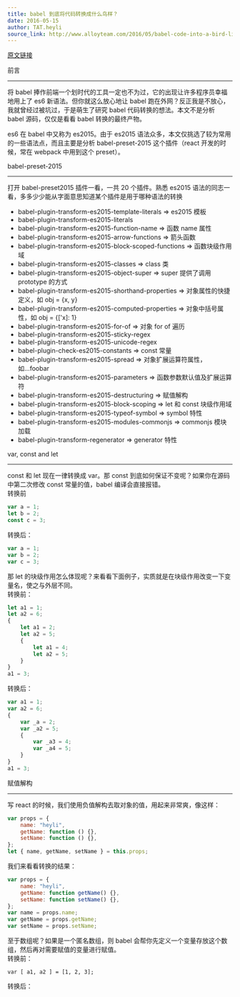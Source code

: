 ```yaml
---
title: babel 到底将代码转换成什么鸟样？
date: 2016-05-15
author: TAT.heyli
source_link: http://www.alloyteam.com/2016/05/babel-code-into-a-bird-like/
---
```


<!-- {% raw %} - for jekyll -->

[原文链接](https://github.com/lcxfs1991/blog/issues/9)

前言  

* * *

将 babel 捧作前端一个划时代的工具一定也不为过，它的出现让许多程序员幸福地用上了 es6 新语法。但你就这么放心地让 babel 跑在外网？反正我是不放心，我就曾经过被坑过，于是萌生了研究 babel 代码转换的想法。本文不是分析 babel 源码，仅仅是看看 babel 转换的最终产物。

es6 在 babel 中又称为 es2015。由于 es2015 语法众多，本文仅挑选了较为常用的一些语法点，而且主要是分析 babel-preset-2015 这个插件（react 开发的时候，常在 webpack 中用到这个 preset）。

babel-preset-2015  

* * *

打开 babel-preset2015 插件一看，一共 20 个插件。熟悉 es2015 语法的同志一看，多多少少能从字面意思知道某个插件是用于哪种语法的转换

-   babel-plugin-transform-es2015-template-literals => es2015 模板
-   babel-plugin-transform-es2015-literals
-   babel-plugin-transform-es2015-function-name => 函数 name 属性
-   babel-plugin-transform-es2015-arrow-functions => 箭头函数
-   babel-plugin-transform-es2015-block-scoped-functions => 函数块级作用域
-   babel-plugin-transform-es2015-classes => class 类
-   babel-plugin-transform-es2015-object-super => super 提供了调用 prototype 的方式
-   babel-plugin-transform-es2015-shorthand-properties => 对象属性的快捷定义，如 obj = {x, y}
-   babel-plugin-transform-es2015-computed-properties => 对象中括号属性，如 obj = {\['x]: 1}
-   babel-plugin-transform-es2015-for-of => 对象 for of 遍历
-   babel-plugin-transform-es2015-sticky-regex
-   babel-plugin-transform-es2015-unicode-regex
-   babel-plugin-check-es2015-constants => const 常量
-   babel-plugin-transform-es2015-spread => 对象扩展运算符属性，如...foobar
-   babel-plugin-transform-es2015-parameters => 函数参数默认值及扩展运算符
-   babel-plugin-transform-es2015-destructuring => 赋值解构
-   babel-plugin-transform-es2015-block-scoping => let 和 const 块级作用域
-   babel-plugin-transform-es2015-typeof-symbol => symbol 特性
-   babel-plugin-transform-es2015-modules-commonjs => commonjs 模块加载
-   babel-plugin-transform-regenerator => generator 特性

var, const and let  

* * *

const 和 let 现在一律转换成 var。那 const 到底如何保证不变呢？如果你在源码中第二次修改 const 常量的值，babel 编译会直接报错。  
转换前

```javascript
var a = 1;
let b = 2;
const c = 3;
```

转换后：

```javascript
var a = 1;
var b = 2;
var c = 3;
```

那 let 的块级作用怎么体现呢？来看看下面例子，实质就是在块级作用改变一下变量名，使之与外层不同。  
转换前：

```javascript
let a1 = 1;
let a2 = 6;
{
    let a1 = 2;
    let a2 = 5;
    {
        let a1 = 4;
        let a2 = 5;
    }
}
a1 = 3;
```

转换后：

```javascript
var a1 = 1;
var a2 = 6;
{
    var _a = 2;
    var _a2 = 5;
    {
        var _a3 = 4;
        var _a4 = 5;
    }
}
a1 = 3;
```

赋值解构  

* * *

写 react 的时候，我们使用负值解构去取对象的值，用起来非常爽，像这样：

```javascript
var props = {
    name: "heyli",
    getName: function () {},
    setName: function () {},
};
let { name, getName, setName } = this.props;
```

我们来看看转换的结果：

```javascript
var props = {
    name: "heyli",
    getName: function getName() {},
    setName: function setName() {},
};
var name = props.name;
var getName = props.getName;
var setName = props.setName;
```

至于数组呢？如果是一个匿名数组，则 babel 会帮你先定义一个变量存放这个数组，然后再对需要赋值的变量进行赋值。  
转换前：

    var [ a1, a2 ] = [1, 2, 3];

转换后：


<!-- {% endraw %} - for jekyll -->
